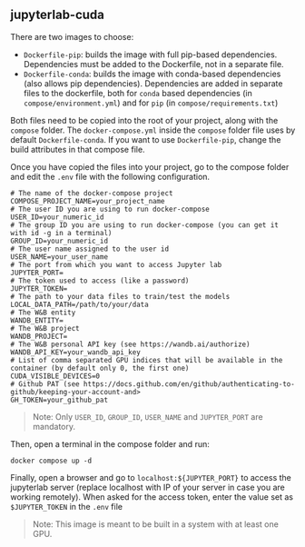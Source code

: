 ## jupyterlab-cuda

There are two images to choose:
- `Dockerfile-pip`: builds the image with full pip-based dependencies. Dependencies must be added to the Dockerfile, not in a separate file.
- `Dockerfile-conda`: builds the image with conda-based dependencies (also allows pip dependencies). Dependencies are added in separate files to the dockerfile, both for `conda` based dependencies (in `compose/environment.yml`) and for `pip` (in `compose/requirements.txt`)

Both files need to be copied into the root of your project, along with the `compose` folder. The `docker-compose.yml` inside the `compose` folder file uses by default `Dockerfile-conda`. If you want to use `Dockerfile-pip`, change the build attributes in that compose file.

Once you have copied the files into your project, go to the compose folder and edit the `.env` file with the following configuration.
```
# The name of the docker-compose project
COMPOSE_PROJECT_NAME=your_project_name
# The user ID you are using to run docker-compose
USER_ID=your_numeric_id
# The group ID you are using to run docker-compose (you can get it with id -g in a terminal)
GROUP_ID=your_numeric_id
# The user name assigned to the user id
USER_NAME=your_user_name
# The port from which you want to access Jupyter lab
JUPYTER_PORT=
# The token used to access (like a password)
JUPYTER_TOKEN=
# The path to your data files to train/test the models
LOCAL_DATA_PATH=/path/to/your/data
# The W&B entity
WANDB_ENTITY=
# The W&B project
WANDB_PROJECT=
# The W&B personal API key (see https://wandb.ai/authorize)
WANDB_API_KEY=your_wandb_api_key
# List of comma separated GPU indices that will be available in the container (by default only 0, the first one)
CUDA_VISIBLE_DEVICES=0
# Github PAT (see https://docs.github.com/en/github/authenticating-to-github/keeping-your-account-and>
GH_TOKEN=your_github_pat
```

> Note: Only `USER_ID`, `GROUP_ID`, `USER_NAME` and `JUPYTER_PORT` are mandatory.

Then, open a terminal in the compose folder and run:
```
docker compose up -d
```

Finally, open a browser and go to `localhost:${JUPYTER_PORT}` to access the jupyterlab server (replace localhost with IP of your server in case you are working remotely). When asked for the access token, enter the value set as `$JUPYTER_TOKEN` in the `.env` file

> Note: This image is meant to be built in a system with at least one GPU.
